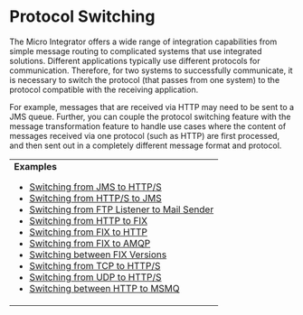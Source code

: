 # Protocol Switching

The Micro Integrator offers a wide range of integration capabilities from simple message routing to complicated systems that use integrated solutions. Different applications typically use different protocols for communication. Therefore, for two systems to successfully communicate, it is necessary to switch the protocol (that passes from one system) to the protocol compatible with the receiving application.
<!--
![protocol switching]({{base_path}}/assets/img/integrate/use-cases-overview/protocol-switching-new.png)
-->

For example, messages that are received via HTTP may need to be sent to a JMS queue. Further, you can couple the protocol switching feature with the message transformation feature to handle use cases where the content of messages received via one protocol (such as HTTP) are first processed, and then sent out in a completely different message format and protocol.

<table>
	<tr>
		<td>
			<b>Examples</b>
			<ul>
				<li>
					<a href="../../../use-cases/examples/protocol-switching/switching_from_JMS_to_HTTP">Switching from JMS to HTTP/S</a>
				</li>
				<li>
					<a href="../../../use-cases/examples/protocol-switching/switching_from_HTTPS_to_JMS">Switching from HTTP/S to JMS</a>
				</li>
				<li>
					<a href="../../../use-cases/examples/protocol-switching/switching_from_FTP_listener_to_mail_sender">Switching from FTP Listener to Mail Sender</a>
				</li>
				<li>
					<a href="../../../use-cases/examples/protocol-switching/switching_from_HTTP_to_FIX">Switching from HTTP to FIX</a>
				</li>
				<li>
					<a href="../../../use-cases/examples/protocol-switching/switching_from_FIX_to_HTTP">Switching from FIX to HTTP</a>
				</li>
				<li>
					<a href="../../../use-cases/examples/protocol-switching/switching_from_FIX_to_AMQP">Switching from FIX to AMQP</a>
				</li>
				<li>
					<a href="../../../use-cases/examples/protocol-switching/switching_between_FIX_versions">Switching between FIX Versions</a>
				</li>
				<li>
					<a href="../../../use-cases/examples/protocol-switching/switching_from_TCP_to_HTTPS">Switching from TCP to HTTP/S</a>
				</li>
				<li>
					<a href="../../../use-cases/examples/protocol-switching/switching_from_UDP_to_HTTPS">Switching from UDP to HTTP/S</a>
				</li>
				<li>
					<a href="../../../use-cases/examples/protocol-switching/switching_between_HTTP_and_MSMQ">Switching between HTTP to MSMQ</a>
				</li>
			</ul>
		</td>
	</tr>
</table>